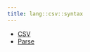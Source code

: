 ```yaml
---
title: lang::csv::syntax
---
```



* [CSV](../../../../Library/lang/csv/syntax/CSV.md)
* [Parse](../../../../Library/lang/csv/syntax/Parse.md)
